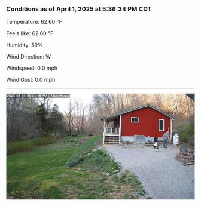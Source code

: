 ### Conditions as of April 1, 2025 at 5:36:34 PM CDT 

Temperature: 62.60 &deg;F

Feels like: 62.60 &deg;F

Humidity: 59%

Wind Direction: W

Windspeed: 0.0 mph

Wind Gust: 0.0 mph

---

<img src="./images/latest.jpeg"/>

